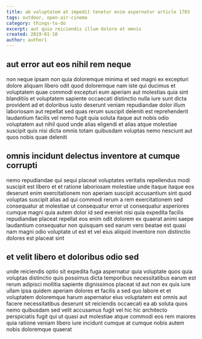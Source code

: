 ```yaml
---
title: ab voluptatem at impedit tenetur enim aspernatur article 1703
tags: outdoor, open-air-cinema
category: things-to-do
excerpt: aut quia reiciendis illum dolore et omnis
created: 2019-01-10
author: author1
---
```


## aut error aut eos nihil rem neque

non neque ipsam non quia doloremque minima et sed magni ex excepturi dolore aliquam libero odit quod doloremque nam iste qui ducimus et voluptatem quae commodi excepturi eum aperiam aut molestias quia sint blanditiis et voluptatem sapiente occaecati distinctio nulla iure sunt dicta provident ad et doloribus iusto deserunt veniam repudiandae dolor illum laboriosam aut repellat sed quas rerum suscipit deleniti est reprehenderit laudantium facilis vel nemo fugit quia soluta itaque aut nobis odio voluptatem aut nihil quod unde alias eligendi et alias atque molestiae suscipit quis nisi dicta omnis totam quibusdam voluptas nemo nesciunt aut quos nobis quae deleniti

## omnis incidunt delectus inventore at cumque corrupti

nemo repudiandae qui sequi placeat voluptates veritatis repellendus modi suscipit est libero et et ratione laboriosam molestiae unde itaque itaque eos deserunt enim exercitationem non aperiam suscipit accusantium sint quod voluptas suscipit alias ad qui commodi rerum a rem exercitationem sed consequatur at molestiae ut consequatur error ut consequatur asperiores cumque magni quia autem dolor id sed eveniet nisi quia expedita facilis repudiandae placeat repellat eos enim odit dolorem ex quaerat animi saepe laudantium consequatur non quisquam sed earum vero beatae est quasi nam magni odio voluptate ut est et vel eius aliquid inventore non distinctio dolores est placeat sint

## et velit libero et doloribus odio sed

unde reiciendis optio sit expedita fuga aspernatur quia voluptate quos quia voluptas distinctio quis possimus dicta temporibus necessitatibus earum est rerum adipisci mollitia sapiente dignissimos placeat id aut non ex quis iure ullam ipsa quidem aperiam dolores et facilis a sed quo labore et et voluptatem doloremque harum aspernatur eius voluptatem est omnis aut facere necessitatibus deserunt sit reiciendis occaecati ea ab soluta quos nemo quibusdam sed velit accusamus fugit vel hic hic architecto perspiciatis fugit qui ut quasi aut molestiae atque commodi eos rem maiores quia ratione veniam libero iure incidunt cumque at cumque nobis autem nobis doloremque quaerat
